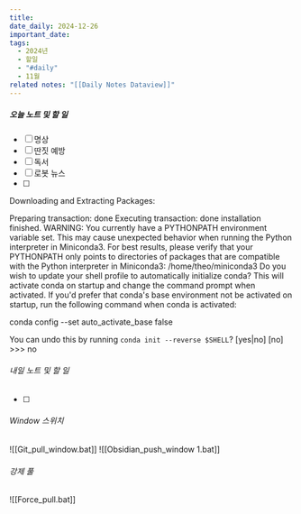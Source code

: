 ```yaml
---
title: 
date_daily: 2024-12-26
important_date: 
tags:
  - 2024년
  - 할일
  - "#daily"
  - 11월
related notes: "[[Daily Notes Dataview]]"
---
```

##### 오늘 노트 및 할 일 
- [ ] 명상
- [ ] 딴짓 예방
- [ ] 독서
- [ ] 로봇 뉴스
- [ ]
  


Downloading and Extracting Packages:

Preparing transaction: done
Executing transaction: done
installation finished.
WARNING:
    You currently have a PYTHONPATH environment variable set. This may cause
    unexpected behavior when running the Python interpreter in Miniconda3.
    For best results, please verify that your PYTHONPATH only points to
    directories of packages that are compatible with the Python interpreter
    in Miniconda3: /home/theo/miniconda3
Do you wish to update your shell profile to automatically initialize conda?
This will activate conda on startup and change the command prompt when activated.
If you'd prefer that conda's base environment not be activated on startup,
   run the following command when conda is activated:

conda config --set auto_activate_base false

You can undo this by running `conda init --reverse $SHELL`? [yes|no]
[no] >>> no


###### 내일 노트 및 할 일
- [ ]  


######  Window 스위치
![[Git_pull_window.bat]]
![[Obsidian_push_window 1.bat]]



###### 강제 풀
![[Force_pull.bat]]